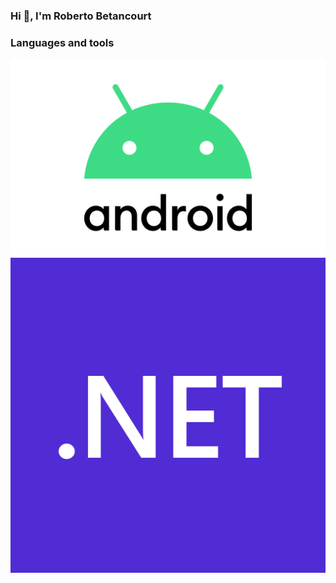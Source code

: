 ### Hi 👋, I'm Roberto Betancourt

<!-- ### Learning on [Kave Home](https://kavehome.com/) -->

### Languages and tools

![Android](assets\android_logo.png) ![WPF/Windows Forms](assets\NET_Logo.png)

